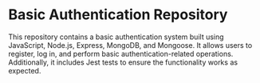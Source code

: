 # Basic Authentication Repository
This repository contains a basic authentication system built using JavaScript, Node.js, Express, MongoDB, and Mongoose. It allows users to register, log in, and perform basic authentication-related operations. Additionally, it includes Jest tests to ensure the functionality works as expected.
